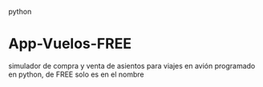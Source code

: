 python
# App-Vuelos-FREE
simulador de compra y venta de asientos para viajes en avión programado en python, de FREE solo es en el nombre
